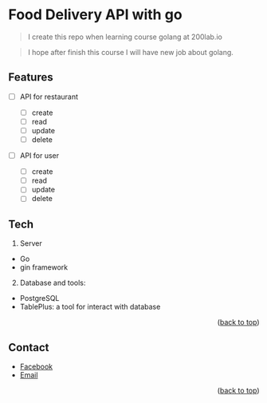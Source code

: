 <a name="readme-top"></a>

# Food Delivery API with go

> I create this repo when learning course golang at 200lab.io

> I hope after finish this course I will have new job about golang.

## Features

- [ ] API for restaurant

  - [ ] create
  - [ ] read
  - [ ] update
  - [ ] delete

- [ ] API for user
  - [ ] create
  - [ ] read
  - [ ] update
  - [ ] delete

## Tech

1. Server

- Go
- gin framework

2. Database and tools:

- PostgreSQL
- TablePlus: a tool for interact with database

<p align="right">(<a href="#readme-top">back to top</a>)</p>

## Contact

- [Facebook](https://www.facebook.com/vukieuhaihoa)
- [Email](vukieuhaihoa@gmail.com)

<p align="right">(<a href="#readme-top">back to top</a>)</p>

<!-- reference -->
